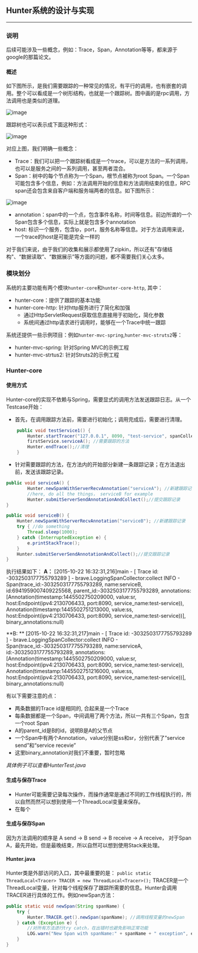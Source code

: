 ## Hunter系统的设计与实现
------------------

### 说明
后续可能涉及一些概念，例如：Trace，Span，Annotation等等，都来源于google的那篇论文。

#### 概述
如下图所示，是我们需要跟踪的一种常见的情况，有平行的调用，也有嵌套的调用。整个可以看成是一个树形结构，也就是一个跟踪树。图中画的是rpc调用，方法调用也是类似的道理。

![image](http://7xo7zr.com1.z0.glb.clouddn.com/4.png)

跟踪树也可以表示成下面这种形式：

![image](http://7xo7zr.com1.z0.glb.clouddn.com/5.png)

对应上图，我们明确一些概念：
+ Trace：我们可以把一个跟踪树看成是一个trace，可以是方法的一系列调用，也可以是服务之间的一系列调用，甚至两者混合。
+ Span：树中的每个节点称为一个Span，根节点被称为root Span。一个Span可能包含多个信息，例如：方法调用开始的信息和方法调用结束的信息，RPC span还会包含来自客户端和服务端两者的信息。如下图所示：

![image](http://7xo7zr.com1.z0.glb.clouddn.com/6.png)

+ annotation：span中的一个点，包含事件名称，时间等信息。前边所谓的一个Span包含多个信息，实际上就是包含多个annotation
+ host: 标识一个服务，包含ip，port，服务名称等信息。对于方法调用来说，一个trace的host是可能是完全一样的

对于我们来说，由于我们的收集和展示都使用了zipkin，所以还有"存储结构"、“数据读取”、“数据展示”等方面的问题，都不需要我们关心太多。

### 模块划分
系统的主要功能有两个模块`hunter-core`和`hunter-core-http`, 其中：
+ hunter-core：提供了跟踪的基本功能
+ hunter-core-http: 针对http服务进行了简化和加强
    + 通过HttpServletRequest获取信息直接用于初始化，简化参数
    + 系统间通过http请求进行调用时，能够在一个Trace中统一跟踪

系统还提供一些示例项目：例如`hunter-mvc-spring`,`hunter-mvc-struts2`等：
+ hunter-mvc-spring: 针对Spring MVC的示例工程
+ hunter-mvc-strtus2: 针对Struts2的示例工程

### Hunter-core
#### 使用方式
Hunter-core的实现不依赖与Spring，需要显式的调用方法发送跟踪日志。从一个Testcase开始：
+ 首先，在调用跟踪方法前，需要进行初始化；调用完成后，需要进行清理。
``` java
    public void testService1() {
        Hunter.startTracer("127.0.0.1", 8090, "test-service", spanCollector, null);//初始化
        firstService.serviceA(); //需要跟踪的方法
        Hunter.endTrace();//清理
    }
```
+ 针对需要跟踪的方法，在方法内的开始部分新建一条跟踪记录；在方法退出前，发送该跟踪记录。
``` java
public void serviceA() {
        Hunter.newSpanWithServerRecvAnnotation("serviceA"); //新建跟踪记录
        //here, do all the things， serviceB for example
        Hunter.submitServerSendAnnotationAndCollect();//提交跟踪记录  
}
```
``` java
public void serviceB() {
    Hunter.newSpanWithServerRecvAnnotation("serviceB"); //新建跟踪记录
    try { //do something
        Thread.sleep(1000);
    } catch (InterruptedException e) {
        e.printStackTrace();
    }
    Hunter.submitServerSendAnnotationAndCollect();//提交跟踪记录
}
```

执行结果如下：
**A：** [2015-10-22 16:32:31,216]main - [ Trace id: -3032503177755793289 ] - brave.LoggingSpanCollector:collect INFO   - Span(trace_id:-3032503177755793289, name:serviceB, id:6941959007409225568, parent_id:-3032503177755793289, annotations:[Annotation(timestamp:1445502750209000, value:sr, host:Endpoint(ipv4:2130706433, port:8090, service_name:test-service)), Annotation(timestamp:1445502751213000, value:ss, host:Endpoint(ipv4:2130706433, port:8090, service_name:test-service))], binary_annotations:null)

**B: ** [2015-10-22 16:32:31,217]main - [ Trace id: -3032503177755793289 ] - brave.LoggingSpanCollector:collect INFO   - Span(trace_id:-3032503177755793289, name:serviceA, id:-3032503177755793289, annotations:[Annotation(timestamp:1445502750209000, value:sr, host:Endpoint(ipv4:2130706433, port:8090, service_name:test-service)), Annotation(timestamp:1445502751216000, value:ss, host:Endpoint(ipv4:2130706433, port:8090, service_name:test-service))], binary_annotations:null)

有以下需要注意的点：
+ 两条数据的Trace id是相同的, 合起来是一个Trace
+ 每条数据都是一个Span，中间调用了两个方法，所以一共有三个Span，包含一个root Span
+ A的parent_id是B的id，说明B是A的父节点
+ 一个Span中有两个Annotation，value分别是ss和sr，分别代表了”service send”和“service recevie”
+ 这里binary_annotation对我们不重要，暂时忽略

*具体例子可以查看HunterTest.java*

#### 生成与保存Trace
+ Hunter可能需要记录每次操作，而操作通常是通过不同的工作线程执行的，所以自然而然可以想到使用一个ThreadLocal变量来保存。
+ 在每个

#### 生成与保存Span
因为方法调用的顺序是 A send -> B send -> B receive -> A receive，
对于Span A，最先开始，但是最晚结束，所以自然可以想到使用Stack来处理。


#### Hunter.java
Hunter类是外部访问的入口，其中最重要的是：
`public static ThreadLocal<Tracer> TRACER = new ThreadLocal<Tracer>();`
TRACER是一个ThreadLocal变量，针对每个线程保存了跟踪所需要的信息。Hunter会调用TRACER进行具体的工作。例如newSpan方法：
``` java
public static void newSpan(String spanName) {
    try {
        Hunter.TRACER.get().newSpan(spanName); //调用线程变量的newSpan
    } catch (Exception e) {
        //对所有方法进行try catch，在出错时也避免影响正常功能
        LOG.warn("New Span with spanName:" + spanName + " exception", e);
    }
}
```

